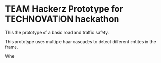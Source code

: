 # TEAM Hackerz Prototype for TECHNOVATION hackathon

This the prototype of a basic road and traffic safety.

This prototype uses multiple haar cascades to detect different entites in the frame.

Whe
